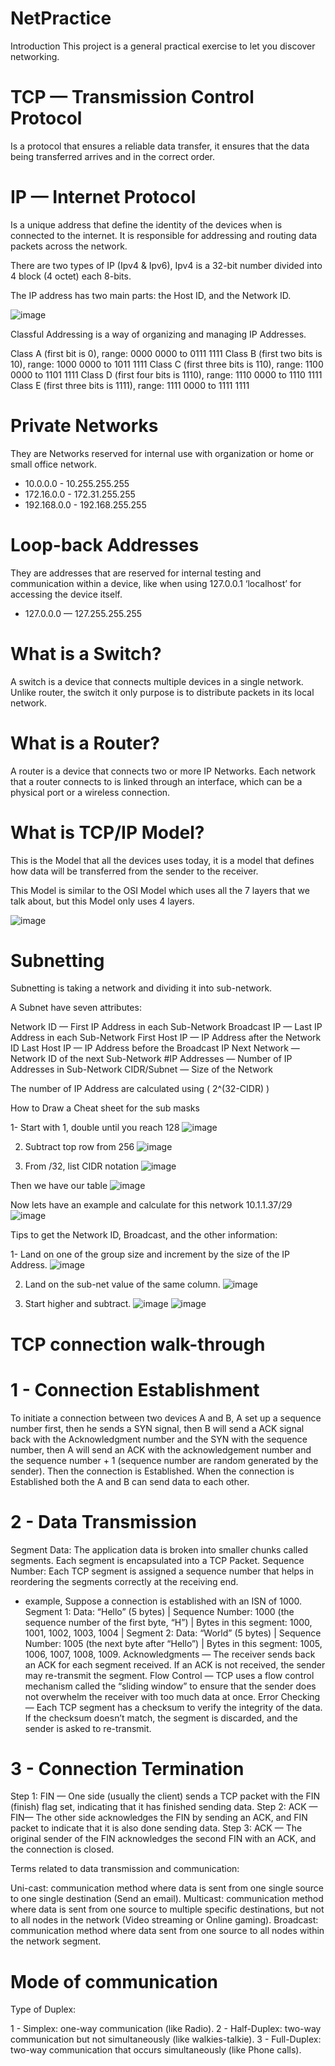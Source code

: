 # NetPractice
Introduction This project is a general practical exercise to let you discover networking.

# TCP — Transmission Control Protocol
Is a protocol that ensures a reliable data transfer, it ensures that the data being transferred arrives and in the correct order.

# IP — Internet Protocol
Is a unique address that define the identity of the devices when is connected to the internet. It is responsible for addressing and routing data packets across the network.

There are two types of IP (Ipv4 & Ipv6), Ipv4 is a 32-bit number divided into 4 block (4 octet) each 8-bits.

The IP address has two main parts: the Host ID, and the Network ID.

![image](https://github.com/user-attachments/assets/1134d570-f2d9-46d7-8555-a09150ecd16e)

Classful Addressing is a way of organizing and managing IP Addresses.

Class A (first bit is 0), range: 0000 0000 to 0111 1111
Class B (first two bits is 10), range: 1000 0000 to 1011 1111
Class C (first three bits is 110), range: 1100 0000 to 1101 1111
Class D (first four bits is 1110), range: 1110 0000 to 1110 1111
Class E (first three bits is 1111), range: 1111 0000 to 1111 1111

# Private Networks
They are Networks reserved for internal use with organization or home or small office network.
- 10.0.0.0 - 10.255.255.255
- 172.16.0.0 - 172.31.255.255
- 192.168.0.0 - 192.168.255.255

# Loop-back Addresses
They are addresses that are reserved for internal testing and communication within a device, like when using 127.0.0.1 ‘localhost’ for accessing the device itself.
- 127.0.0.0 — 127.255.255.255

# What is a Switch?
A switch is a device that connects multiple devices in a single network. Unlike router, the switch it only purpose is to distribute packets in its local network.

# What is a Router?
A router is a device that connects two or more IP Networks. Each network that a router connects to is linked through an interface, which can be a physical port or a wireless connection.

# What is TCP/IP Model?
This is the Model that all the devices uses today, it is a model that defines how data will be transferred from the sender to the receiver.

This Model is similar to the OSI Model which uses all the 7 layers that we talk about, but this Model only uses 4 layers.

![image](https://github.com/user-attachments/assets/fb76698e-5fa3-4ba5-a8d0-ec048e055392)

# Subnetting
Subnetting is taking a network and dividing it into sub-network.

A Subnet have seven attributes:

Network ID — First IP Address in each Sub-Network
Broadcast IP — Last IP Address in each Sub-Network
First Host IP — IP Address after the Network ID
Last Host IP — IP Address before the Broadcast IP
Next Network — Network ID of the next Sub-Network
#IP Addresses — Number of IP Addresses in Sub-Network
CIDR/Subnet — Size of the Network

The number of IP Address are calculated using ( 2^(32-CIDR) )

How to Draw a Cheat sheet for the sub masks

1- Start with 1, double until you reach 128
![image](https://github.com/user-attachments/assets/b5b341f1-16ce-4a43-9706-f846ac357104)

2. Subtract top row from 256
![image](https://github.com/user-attachments/assets/8fc45bef-8640-4454-8c41-95589aa96675)

4. From /32, list CIDR notation
![image](https://github.com/user-attachments/assets/4d7cab72-6999-4fc1-86c5-61874795684d)

Then we have our table
![image](https://github.com/user-attachments/assets/14924fde-d78d-4828-a113-133303543fe3)

Now lets have an example and calculate for this network 10.1.1.37/29
![image](https://github.com/user-attachments/assets/b1c5631c-a631-426d-b0f7-cdf69b4088af)

Tips to get the Network ID, Broadcast, and the other information:

1- Land on one of the group size and increment by the size of the IP Address.
![image](https://github.com/user-attachments/assets/c6c3be68-d523-4e18-b8ca-53325ab842c3)

2. Land on the sub-net value of the same column.
![image](https://github.com/user-attachments/assets/c8ac8d52-940f-4c41-a968-8312c395b072)

4. Start higher and subtract.
![image](https://github.com/user-attachments/assets/dc5ba25d-9fa1-436e-8184-0318d98d9786)
![image](https://github.com/user-attachments/assets/ffe30dc5-231f-4590-a31e-13a0050d934b)

# TCP connection walk-through

# 1 - Connection Establishment
To initiate a connection between two devices A and B, A set up a sequence number first, then he sends a SYN signal, then B will send a ACK signal back with the Acknowledgment number and the SYN with the sequence number, then A will send an ACK with the acknowledgement number and the sequence number + 1 (sequence number are random generated by the sender). Then the connection is Established.
When the connection is Established both the A and B can send data to each other.
# 2 - Data Transmission
Segment Data: The application data is broken into smaller chunks called segments. Each segment is encapsulated into a TCP Packet.
Sequence Number: Each TCP segment is assigned a sequence number that helps in reordering the segments correctly at the receiving end.
- example, Suppose a connection is established with an ISN of 1000. Segment 1: Data: “Hello” (5 bytes) | Sequence Number: 1000 (the sequence number of the first byte, “H”) | Bytes in this segment: 1000, 1001, 1002, 1003, 1004 | Segment 2: Data: “World” (5 bytes) | Sequence Number: 1005 (the next byte after “Hello”) | Bytes in this segment: 1005, 1006, 1007, 1008, 1009.
Acknowledgments — The receiver sends back an ACK for each segment received. If an ACK is not received, the sender may re-transmit the segment.
Flow Control — TCP uses a flow control mechanism called the “sliding window” to ensure that the sender does not overwhelm the receiver with too much data at once.
Error Checking — Each TCP segment has a checksum to verify the integrity of the data. If the checksum doesn’t match, the segment is discarded, and the sender is asked to re-transmit.
# 3 - Connection Termination
Step 1: FIN — One side (usually the client) sends a TCP packet with the FIN (finish) flag set, indicating that it has finished sending data.
Step 2: ACK — FIN— The other side acknowledges the FIN by sending an ACK, and FIN packet to indicate that it is also done sending data.
Step 3: ACK — The original sender of the FIN acknowledges the second FIN with an ACK, and the connection is closed.

Terms related to data transmission and communication:

Uni-cast: communication method where data is sent from one single source to one single destination (Send an email).
Multicast: communication method where data is sent from one source to multiple specific destinations, but not to all nodes in the network (Video streaming or Online gaming).
Broadcast: communication method where data sent from one source to all nodes within the network segment.

# Mode of communication

Type of Duplex:

1 - Simplex: one-way communication (like Radio).
2 - Half-Duplex: two-way communication but not simultaneously (like walkies-talkie).
3 - Full-Duplex: two-way communication that occurs simultaneously (like Phone calls).
